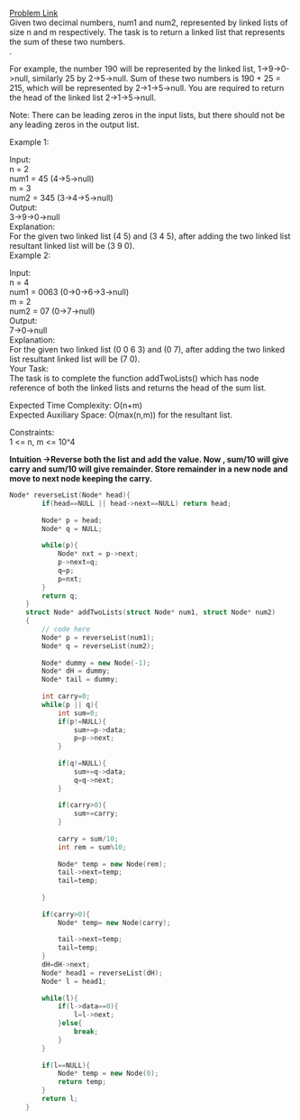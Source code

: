 [Problem Link](https://www.geeksforgeeks.org/problems/add-two-numbers-represented-by-linked-lists/1)<br>
Given two decimal numbers, num1 and num2, represented by linked lists of size n and m respectively. The task is to return a linked list that represents the sum of these two numbers.<br>.


For example, the number 190 will be represented by the    linked list, 1->9->0->null, similarly 25 by 2->5->null. Sum of these two numbers is 190 + 25 = 215, which will be represented by 2->1->5->null. You are required to return the head of the linked list 2->1->5->null.<br>

Note: There can be leading zeros in the input lists, but there should not be any leading zeros in the output list.<br>




Example 1:<br>

Input:<br>
n = 2<br>
num1 = 45 (4->5->null)<br>
m = 3<br>
num2 = 345 (3->4->5->null)<br>
Output: <br>
3->9->0->null  <br>
Explanation: <br>
For the given two linked list (4 5) and (3 4 5), after adding the two linked list resultant linked list will be (3 9 0).<br>
Example 2:<br>

Input:<br>
n = 4<br>
num1 = 0063 (0->0->6->3->null)<br>
m = 2<br>
num2 = 07 (0->7->null)<br>
Output: <br>
7->0->null<br>
Explanation: <br>
For the given two linked list (0 0 6 3) and (0 7), after adding the two linked list resultant linked list will be (7 0).<br>
Your Task:<br>
The task is to complete the function addTwoLists() which has node reference of both the linked lists and returns the head of the sum list. <br>

Expected Time Complexity: O(n+m)<br>
Expected Auxiliary Space: O(max(n,m)) for the resultant list.<br>

Constraints:<br>
1 <= n, m <= 10^4<br>

__Intuition ->Reverse both the list and add the value. Now , sum/10 will give carry and sum/10 will give remainder. Store remainder in a new node and move to next node keeping the carry.__

```C++
Node* reverseList(Node* head){
        if(head==NULL || head->next==NULL) return head;
        
        Node* p = head;
        Node* q = NULL;
        
        while(p){
            Node* nxt = p->next;
            p->next=q;
            q=p;
            p=nxt;
        }
        return q;
    }
    struct Node* addTwoLists(struct Node* num1, struct Node* num2)
    {
        // code here
        Node* p = reverseList(num1);
        Node* q = reverseList(num2);
        
        Node* dummy = new Node(-1);
        Node* dH = dummy;
        Node* tail = dummy;
        
        int carry=0;
        while(p || q){
            int sum=0;
            if(p!=NULL){
                sum+=p->data;
                p=p->next;
            } 
            
            if(q!=NULL){
                sum+=q->data;
                q=q->next;
            }
            
            if(carry>0){
                sum+=carry;
            }
            
            carry = sum/10;
            int rem = sum%10;
            
            Node* temp = new Node(rem);
            tail->next=temp;
            tail=temp;
            
        }
        
        if(carry>0){
            Node* temp= new Node(carry);
            
            tail->next=temp;
            tail=temp;
        }
        dH=dH->next;
        Node* head1 = reverseList(dH);
        Node* l = head1;
        
        while(l){
            if(l->data==0){
                l=l->next;
            }else{
                break;
            }
        }
        
        if(l==NULL){
            Node* temp = new Node(0);
            return temp;
        }
        return l;
    }
```
